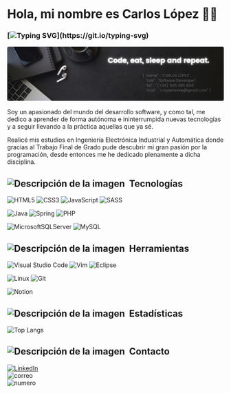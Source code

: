# Hola, mi nombre es Carlos López 👋🏾


### [![Typing SVG](https://readme-typing-svg.demolab.com?font=Source+Code+Pro&weight=700&duration=3000&pause=1000&color=F7CC1A&background=B825FF00&vCenter=true&width=435&lines=Desarrollador+Software+en+proceso....)](https://git.io/typing-svg)

![image.png](img/image.png)

Soy un apasionado del mundo del desarrollo software, y como tal, me dedico a aprender de forma autónoma e ininterrumpida nuevas tecnologías y a seguir llevando a la práctica aquellas que ya sé.

Realicé mis estudios en Ingeniería Electrónica Industrial y Automática donde gracias al Trabajo Final de Grado pude descubrir mi gran pasión por la programación, desde entonces me he dedicado plenamente a dicha disciplina.


## <image src="/img/tecnologias.png" alt="Descripción de la imagen" width="30" height="30">&nbsp;&nbsp;Tecnologías


![HTML5](https://img.shields.io/badge/html5-%23E34F26.svg?style=for-the-badge&logo=html5&logoColor=white) ![CSS3](https://img.shields.io/badge/css3-%231572B6.svg?style=for-the-badge&logo=css3&logoColor=white) ![JavaScript](https://img.shields.io/badge/javascript-%23323330.svg?style=for-the-badge&logo=javascript&logoColor=%23F7DF1E) ![SASS](https://img.shields.io/badge/SASS-hotpink.svg?style=for-the-badge&logo=SASS&logoColor=white)

![Java](https://img.shields.io/badge/java-%23ED8B00.svg?style=for-the-badge&logo=java&logoColor=white) ![Spring](https://img.shields.io/badge/spring-%236DB33F.svg?style=for-the-badge&logo=spring&logoColor=white) ![PHP](https://img.shields.io/badge/php-%23777BB4.svg?style=for-the-badge&logo=php&logoColor=white)

![MicrosoftSQLServer](https://img.shields.io/badge/Microsoft%20SQL%20Sever-CC2927?style=for-the-badge&logo=microsoft%20sql%20server&logoColor=white) ![MySQL](https://img.shields.io/badge/mysql-%2300f.svg?style=for-the-badge&logo=mysql&logoColor=white)


## <image src="/img/herramientas.png" alt="Descripción de la imagen" width="30" height="30">&nbsp;&nbsp;Herramientas

![Visual Studio Code](https://img.shields.io/badge/Visual%20Studio%20Code-0078d7.svg?style=for-the-badge&logo=visual-studio-code&logoColor=white) ![Vim](https://img.shields.io/badge/VIM-%2311AB00.svg?style=for-the-badge&logo=vim&logoColor=white) ![Eclipse](https://img.shields.io/badge/Eclipse-FE7A16.svg?style=for-the-badge&logo=Eclipse&logoColor=white)

![Linux](https://img.shields.io/badge/Linux-FCC624?style=for-the-badge&logo=linux&logoColor=black) ![Git](https://img.shields.io/badge/git-%23F05033.svg?style=for-the-badge&logo=git&logoColor=white)

![Notion](https://img.shields.io/badge/Notion-%23000000.svg?style=for-the-badge&logo=notion&logoColor=white)

## <image src="/img/estadisticas.png" alt="Descripción de la imagen" width="30" height="30">&nbsp;&nbsp;Estadísticas

<!--enlace para buscar temas: https://github.com/anuraghazra/github-readme-stats/tree/master/themes-->

![Top Langs](https://github-readme-stats.vercel.app/api/top-langs/?username=clmonreal&layout=compact&theme=onedark)

## <image src="/img/contacto.png" alt="Descripción de la imagen" width="30" height="30">&nbsp;&nbsp;Contacto

[![LinkedIn](https://img.shields.io/badge/LinkedIn-clmonreal-%230077b5?style=for-the-badge&labelColor=010101)](https://www.linkedin.com/in/clmonreal/)<br>
![correo](https://img.shields.io/badge/Correo-c.lopemonre@gmail.com-d14836?style=for-the-badge&labelColor=010101)<br>
![numero](https://img.shields.io/badge/móvil-665485804-00897b?style=for-the-badge&labelColor=010101)
